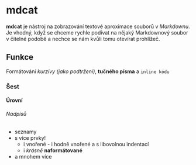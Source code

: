 # mdcat

**mdcat** je nástroj na zobrazování textové aproximace souborů v _Markdownu_.
Je vhodný, když se chceme rychle podívat na nějaký Markdownový soubor v
čitelné podobě a nechce se nám kvůli tomu otevírat prohlížeč.

## Funkce
Formátování *kurzívy (jako podtržení)*, **tučného písma** a `inline kódu`

### Šest
#### Úrovní
###### Nadpisů

- seznamy
- s více prvky!
    - i vnořené
                               - i hodně vnořené a s libovolnou indentací
    - i _krásně_ **naformátované**
- a mnohem více
